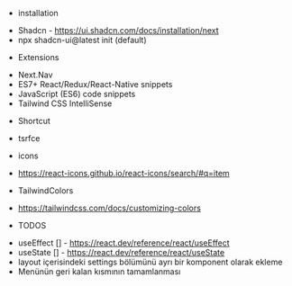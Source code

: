 
* installation
- Shadcn -  https://ui.shadcn.com/docs/installation/next
- npx shadcn-ui@latest init (default)

* Extensions
- Next.Nav
- ES7+ React/Redux/React-Native snippets
- JavaScript (ES6) code snippets
- Tailwind CSS IntelliSense


* Shortcut
- tsrfce

* icons
- https://react-icons.github.io/react-icons/search/#q=item

* TailwindColors
- https://tailwindcss.com/docs/customizing-colors


* TODOS 
- useEffect [] - https://react.dev/reference/react/useEffect
- useState  [] - https://react.dev/reference/react/useState
- layout içerisindeki settings bölümünü ayrı bir komponent olarak ekleme
- Menünün geri kalan kısmının tamamlanması